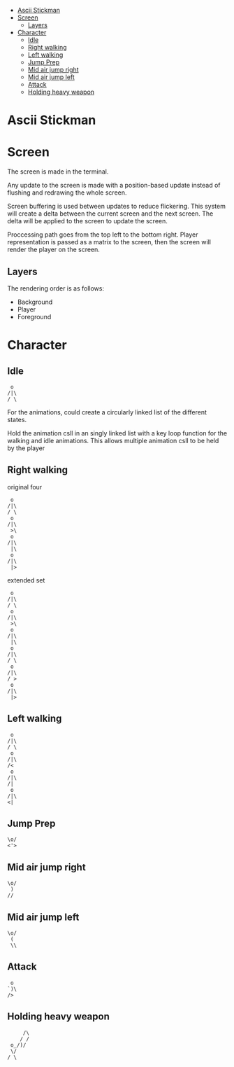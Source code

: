 - [Ascii Stickman](#ascii-stickman)
- [Screen](#screen)
  - [Layers](#layers)
- [Character](#character)
  - [Idle](#idle)
  - [Right walking](#right-walking)
  - [Left walking](#left-walking)
  - [Jump Prep](#jump-prep)
  - [Mid air jump right](#mid-air-jump-right)
  - [Mid air jump left](#mid-air-jump-left)
  - [Attack](#attack)
  - [Holding heavy weapon](#holding-heavy-weapon)

# Ascii Stickman

# Screen

The screen is made in the terminal.

Any update to the screen is made with a position-based update instead of flushing and redrawing the whole screen.

Screen buffering is used between updates to reduce flickering. This system will create a delta between the current screen and the next screen. The delta will be applied to the screen to update the screen.

Proccessing path goes from the top left to the bottom right.
Player representation is passed as a matrix to the screen, then the screen will render the player on the screen.

## Layers

The rendering order is as follows:

- Background
- Player
- Foreground

# Character

## Idle

```
 o
/|\
/ \
```

For the animations, could create a circularly linked list of the different states.

Hold the animation csll in an singly linked list with a key loop function for the walking and idle animations. This allows multiple animation csll to be held by the player

## Right walking

original four

```
 o
/|\
/ \
 o
/|\
 >\
 o
/|\
 |\
 o
/|\
 |>
```

extended set

```
 o
/|\
/ \
 o
/|\
 >\
 o
/|\
 |\
 o
/|\
/ \
 o
/|\
/ >
 o
/|\
 |>
```

## Left walking

```
 o
/|\
/ \
 o
/|\
/<
 o
/|\
/|
 o
/|\
<|
```

## Jump Prep

```
\o/
<'>
```

## Mid air jump right

```
\o/
 )
//
```

## Mid air jump left

```
\o/
 (
 \\
```

## Attack

```
 o
`)\
/>
```

## Holding heavy weapon

```
     /\
    / /
 o_/)/
 \/
/ \
```


